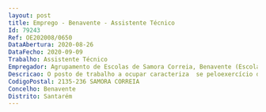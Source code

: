 ```yaml
--- 
layout: post
title: Emprego - Benavente - Assistente Técnico
Id: 79243
Ref: OE202008/0650
DataAbertura: 2020-08-26
DataFecho: 2020-09-09
Trabalho: Assistente Técnico
Empregador: Agrupamento de Escolas de Samora Correia, Benavente (Escola Básica Professor João Fernandes Pratas, Samora Correia, Benavente - Sede)
Descricao: O posto de trabalho a ocupar caracteriza  se peloexercício de funções na carreira e na categoria de assistente técnico, da carreira com a mesmadesignação, tal como descrito no Anexo referido no n.º 2 do artigo 88.º da LTFP para os serviçosadministrativos dos agrupamentos de escolas ou escolas não agrupadas, compreendendo designadamenteas atividades inerentes à gestão de alunos, pessoal, orçamento, contabilidade, património,aprovisionamento, secretaria, arquivo e expediente.
CodigoPostal: 2135-236 SAMORA CORREIA
Concelho: Benavente
Distrito: Santarém
--- 
```

